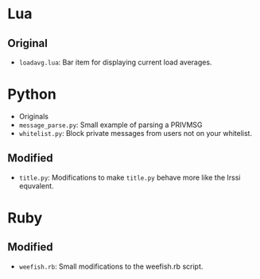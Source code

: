 Lua
===

Original
--------

 * `loadavg.lua`: Bar item for displaying current load averages.

Python
======

 * Originals
  * `message_parse.py`: Small example of parsing a PRIVMSG
  * `whitelist.py`: Block private messages from users not on your whitelist.

Modified
--------

 * `title.py`: Modifications to make `title.py` behave more like the Irssi equvalent.

Ruby
====

Modified
--------

 * `weefish.rb`: Small modifications to the weefish.rb script.
